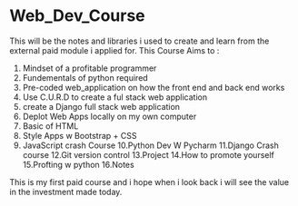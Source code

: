 # Web_Dev_Course
This will be the notes and libraries i used to create and learn from the external paid module i applied for. 
This Course Aims to : 
1. Mindset of a profitable programmer 
2. Fundementals of python required
3. Pre-coded web_application on how the front end and back end works 
4. Use C.U.R.D to create a ful stack web application 
5. create a Django full stack web application 
6. Deplot Web Apps locally on my own computer
7. Basic of HTML 
8. Style Apps w Bootstrap + CSS
9. JavaScript crash Course
10.Python Dev W Pycharm 
11.Django Crash course
12.Git version control 
13.Project
14.How to promote yourself
15.Profting w python
16.Notes

This is my first paid course and i hope when i look back i will see the value in the investment made today. 
